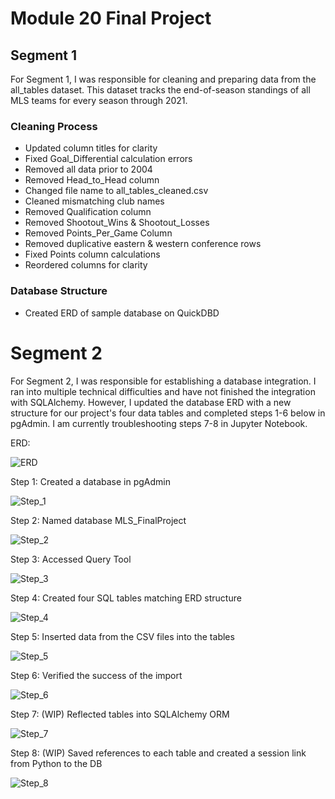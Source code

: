 # Module 20 Final Project

## Segment 1

For Segment 1, I was responsible for cleaning and preparing data from the all_tables dataset. This dataset tracks the end-of-season standings of all MLS teams for every season through 2021. 

### Cleaning Process

- Updated column titles for clarity
- Fixed Goal_Differential calculation errors
- Removed all data prior to 2004
- Removed Head_to_Head column
- Changed file name to all_tables_cleaned.csv
- Cleaned mismatching club names
- Removed Qualification column
- Removed Shootout_Wins & Shootout_Losses
- Removed Points_Per_Game Column
- Removed duplicative eastern & western conference rows
- Fixed Points column calculations
- Reordered columns for clarity

### Database Structure
- Created ERD of sample database on QuickDBD

# Segment 2

For Segment 2, I was responsible for establishing a database integration. I ran into multiple technical difficulties and have not finished the integration with SQLAlchemy. However, I updated the database ERD with a new structure for our project's four data tables and completed steps 1-6 below in pgAdmin. I am currently troubleshooting steps 7-8 in Jupyter Notebook.

ERD:

![ERD](https://github.com/moonem/FinalProject/blob/seantyson_branch/SeanTyson/QuickDBD-export.png)

Step 1: Created a database in pgAdmin

![Step_1](https://github.com/moonem/FinalProject/blob/main/SeanTyson/Step_1.png)

Step 2: Named database MLS_FinalProject

![Step_2](https://github.com/moonem/FinalProject/blob/main/SeanTyson/Step_2.png)

Step 3: Accessed Query Tool

![Step_3](https://github.com/moonem/FinalProject/blob/main/SeanTyson/Step_3.png)

Step 4: Created four SQL tables matching ERD structure

![Step_4](https://github.com/moonem/FinalProject/blob/main/SeanTyson/Step_4.png)

Step 5: Inserted data from the CSV files into the tables 

![Step_5](https://github.com/moonem/FinalProject/blob/main/SeanTyson/Step_5.png)

Step 6: Verified the success of the import

![Step_6](https://github.com/moonem/FinalProject/blob/main/SeanTyson/Step_6.png)

Step 7: (WIP) Reflected tables into SQLAlchemy ORM

![Step_7](https://github.com/moonem/FinalProject/blob/seantyson_branch/SeanTyson/Step%207.png)

Step 8: (WIP) Saved references to each table and created a session link from Python to the DB

![Step_8](https://github.com/moonem/FinalProject/blob/seantyson_branch/SeanTyson/Step%208.png)